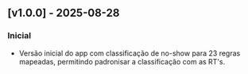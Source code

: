 ## [v1.0.0] - 2025-08-28
### Inicial
- Versão inicial do app com classificação de no-show para 23 regras mapeadas, permitindo padronisar a classificação com as RT's.
